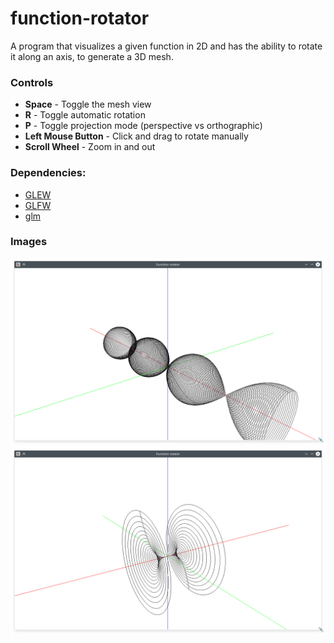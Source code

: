 # function-rotator
A program that visualizes a given function in 2D and has the ability to rotate it along an axis, to generate a 3D mesh.

### Controls
- **Space** - Toggle the mesh view
- **R** - Toggle automatic rotation
- **P** - Toggle projection mode (perspective vs orthographic) 
- **Left Mouse Button** - Click and drag to rotate manually
- **Scroll Wheel** - Zoom in and out

### Dependencies:
* [GLEW](https://github.com/nigels-com/glew)
* [GLFW](https://github.com/glfw/glfw)
* [glm](https://github.com/g-truc/glm)

### Images
![sin(x)](https://github.com/limepixl/function-rotator/blob/master/img/sinx.png)
![x*x*x](https://github.com/limepixl/function-rotator/blob/master/img/x*x*x.png)
